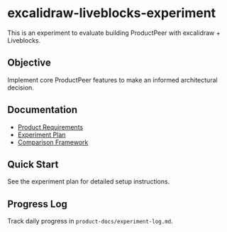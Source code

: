 # excalidraw-liveblocks-experiment

This is an experiment to evaluate building ProductPeer with excalidraw + Liveblocks.

## Objective
Implement core ProductPeer features to make an informed architectural decision.

## Documentation
- [Product Requirements](./product-docs/productpeer-bmf-prd.md)
- [Experiment Plan](./product-docs/excalidraw-liveblocks-experiment-plan.md)
- [Comparison Framework](./product-docs/tldraw-vs-excalidraw-experiment-plan.md)

## Quick Start
See the experiment plan for detailed setup instructions.

## Progress Log
Track daily progress in `product-docs/experiment-log.md`.
